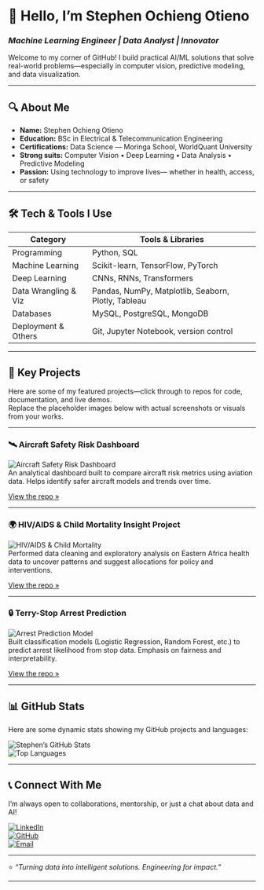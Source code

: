 # 👋 Hello, I’m Stephen Ochieng Otieno

### *Machine Learning Engineer | Data Analyst | Innovator*

Welcome to my corner of GitHub! I build practical AI/ML solutions that solve real-world problems—especially in computer vision, predictive modeling, and data visualization. 

---

## 🔍 About Me

- **Name:** Stephen Ochieng Otieno  
- **Education:** BSc in Electrical & Telecommunication Engineering  
- **Certifications:** Data Science — Moringa School, WorldQuant University  
- **Strong suits:** Computer Vision • Deep Learning • Data Analysis • Predictive Modeling  
- **Passion:** Using technology to improve lives— whether in health, access, or safety  

---

## 🛠️ Tech & Tools I Use

| Category            | Tools & Libraries                                                                 |
|---------------------|----------------------------------------------------------------------------------|
| Programming         | Python, SQL                                                                       |
| Machine Learning    | Scikit-learn, TensorFlow, PyTorch                                                |
| Deep Learning       | CNNs, RNNs, Transformers                                                          |
| Data Wrangling & Viz | Pandas, NumPy, Matplotlib, Seaborn, Plotly, Tableau                              |
| Databases           | MySQL, PostgreSQL, MongoDB                                                       |
| Deployment & Others  | Git, Jupyter Notebook, version control                                          |

---

## 📁 Key Projects

Here are some of my featured projects—click through to repos for code, documentation, and live demos.  
Replace the placeholder images below with actual screenshots or visuals from your works.

---

### 🛰️ Aircraft Safety Risk Dashboard  
![Aircraft Safety Risk Dashboard](https://via.placeholder.com/800x400.png?text=Aircraft+Safety+Dashboard)  
An analytical dashboard built to compare aircraft risk metrics using aviation data. Helps identify safer aircraft models and trends over time.

[View the repo »](#)

---

### 🌍 HIV/AIDS & Child Mortality Insight Project  
![HIV/AIDS & Child Mortality](https://via.placeholder.com/800x400.png?text=HIV+AIDS+Child+Mortality)  
Performed data cleaning and exploratory analysis on Eastern Africa health data to uncover patterns and suggest allocations for policy and interventions.

[View the repo »](#)

---

### 🔒 Terry-Stop Arrest Prediction  
![Arrest Prediction Model](https://via.placeholder.com/800x400.png?text=Arrest+Prediction+Model)  
Built classification models (Logistic Regression, Random Forest, etc.) to predict arrest likelihood from stop data. Emphasis on fairness and interpretability.

[View the repo »](#)

---

## 📊 GitHub Stats

Here are some dynamic stats showing my GitHub projects and languages:

![Stephen’s GitHub Stats](https://github-readme-stats.vercel.app/api?username=ochiengstephen254&show_icons=true&theme=tokyonight)  
![Top Languages](https://github-readme-stats.vercel.app/api/top-langs/?username=ochiengstephen254&layout=compact&theme=tokyonight)

---

## 📞 Connect With Me

I’m always open to collaborations, mentorship, or just a chat about data and AI!

[![LinkedIn](https://img.shields.io/badge/LinkedIn-0077B5?style=for-the-badge&logo=linkedin&logoColor=white)](https://www.linkedin.com/in/stephen-ochieng-8974062a2/)  
[![GitHub](https://img.shields.io/badge/GitHub-100000?style=for-the-badge&logo=github&logoColor=white)](https://github.com/ochiengstephen254)  
[![Email](https://img.shields.io/badge/Email-D14836?style=for-the-badge&logo=gmail&logoColor=white)](mailto:stephenochieng037@gmail.com)

---

⭐ *“Turning data into intelligent solutions. Engineering for impact.”*

---


